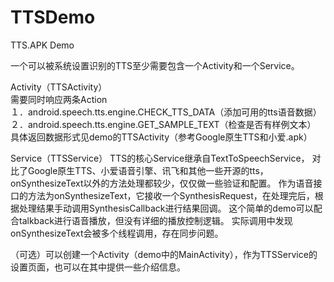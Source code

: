 # TTSDemo
TTS.APK Demo

一个可以被系统设置识别的TTS至少需要包含一个Activity和一个Service。

Activity（TTSActivity）  
需要同时响应两条Action  
１．android.speech.tts.engine.CHECK_TTS_DATA（添加可用的tts语音数据）  
２．android.speech.tts.engine.GET_SAMPLE_TEXT（检查是否有样例文本）  
具体返回数据形式见demo的TTSActivity（参考Google原生TTS和小爱.apk）  

Service（TTSService）
TTS的核心Service继承自TextToSpeechService，
对比了Google原生TTS、小爱语音引擎、讯飞和其他一些开源的tts，onSynthesizeText以外的方法处理都较少，仅仅做一些验证和配置。
作为语音接口的方法为onSynthesizeText，它接收一个SynthesisRequest，在处理完后，根据处理结果手动调用SynthesisCallback进行结果回调。
这个简单的demo可以配合talkback进行语音播放，但没有详细的播放控制逻辑。
实际调用中发现onSynthesizeText会被多个线程调用，存在同步问题。


（可选）可以创建一个Activity（demo中的MainActivity），作为TTSService的设置页面，也可以在其中提供一些介绍信息。
